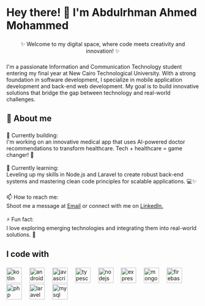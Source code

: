 <h1 align="left">Hey there! 👋 I'm Abdulrhman Ahmed Mohammed</h1>

###

<p align="center">✨ Welcome to my digital space, where code meets creativity and innovation! ✨</p>

###

<p align="left">I'm a passionate Information and Communication Technology student entering my final year at New Cairo Technological University. With a strong foundation in software development, I specialize in mobile application development and back-end web development. My goal is to build innovative solutions that bridge the gap between technology and real-world challenges.</p>

###

<h2 align="left">🚀 About me</h2>

###

<p align="left">🔭 Currently building:<br>I'm working on an innovative medical app that uses AI-powered doctor recommendations to transform healthcare. Tech + healthcare = game changer! 🌟<br><br>🌱 Currently learning:<br>Leveling up my skills in Node.js and Laravel to create robust back-end systems and mastering clean code principles for scalable applications. 💻✨<br><br>📫 How to reach me:<br>Shoot me a message at <a href="mailto:abdomoslaam@gmail.com" target="_blank">Email</a> or connect with me on <a href="https://www.linkedin.com/in/abdulrhman-mohammed03/" target="_blank">LinkedIn.</a><br><br>⚡ Fun fact:<br>I love exploring emerging technologies and integrating them into real-world solutions. 🚀</p>

###

<h2 align="left">I code with</h2>

###

<div align="left">
  <img src="https://cdn.jsdelivr.net/gh/devicons/devicon/icons/kotlin/kotlin-original.svg" height="40" alt="kotlin logo"  />
  <img width="12" />
  <img src="https://cdn.jsdelivr.net/gh/devicons/devicon/icons/androidstudio/androidstudio-original.svg" height="40" alt="androidstudio logo"  />
  <img width="12" />
  <img src="https://cdn.jsdelivr.net/gh/devicons/devicon/icons/javascript/javascript-original.svg" height="40" alt="javascript logo"  />
  <img width="12" />
  <img src="https://cdn.jsdelivr.net/gh/devicons/devicon/icons/typescript/typescript-original.svg" height="40" alt="typescript logo"  />
  <img width="12" />
  <img src="https://cdn.jsdelivr.net/gh/devicons/devicon/icons/nodejs/nodejs-original.svg" height="40" alt="nodejs logo"  />
  <img width="12" />
  <img src="https://cdn.jsdelivr.net/gh/devicons/devicon/icons/express/express-original.svg" height="40" alt="express logo"  />
  <img width="12" />
  <img src="https://cdn.jsdelivr.net/gh/devicons/devicon/icons/mongodb/mongodb-original.svg" height="40" alt="mongodb logo"  />
  <img width="12" />
  <img src="https://cdn.jsdelivr.net/gh/devicons/devicon/icons/firebase/firebase-plain.svg" height="40" alt="firebase logo"  />
  <img width="12" />
  <img src="https://cdn.jsdelivr.net/gh/devicons/devicon/icons/php/php-original.svg" height="40" alt="php logo"  />
  <img width="12" />
  <img src="https://cdn.jsdelivr.net/gh/devicons/devicon/icons/laravel/laravel-original.svg" height="40" alt="laravel logo"  />
  <img width="12" />
  <img src="https://cdn.jsdelivr.net/gh/devicons/devicon/icons/mysql/mysql-original.svg" height="40" alt="mysql logo"  />
</div>

###
